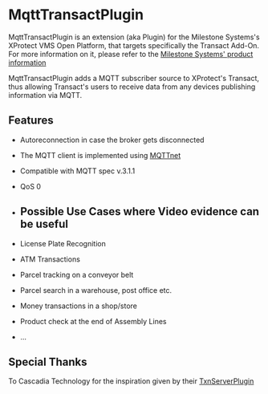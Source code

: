 # MqttTransactPlugin

MqttTransactPlugin is an extension (aka Plugin) for the Milestone Systems's XProtect VMS Open Platform, that targets specifically the Transact Add-On. For more information on it, please refer to the <a href="https://www.milestonesys.com/products/expand-your-solution/milestone-extensions/transact/" target="_blank">Milestone Systems' product information</a>

MqttTransactPlugin adds a MQTT subscriber source to XProtect's Transact, thus allowing Transact's users to receive data from any devices publishing information via MQTT.

## Features
* Autoreconnection in case the broker gets disconnected
* The MQTT client is implemented using <a href="https://github.com/dotnet/MQTTnet/tree/master Managed Client/" target="_blank">MQTTnet</a>
* Compatible with MQTT spec v.3.1.1
* QoS 0

* ## Possible Use Cases where Video evidence can be useful
* License Plate Recognition
* ATM Transactions
* Parcel tracking on a conveyor belt
* Parcel search in a warehouse, post office etc.
* Money transactions in a shop/store
* Product check at the end of Assembly Lines
* ...

## Special Thanks
To Cascadia Technology for the inspiration given by their  <a href="https://github.com/cascadia-technology/TxnServerPlugin/" target="_blank">TxnServerPlugin</a>
